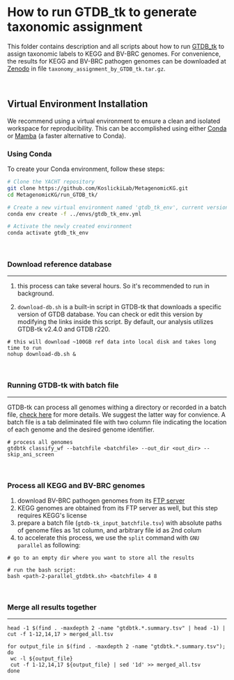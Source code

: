 # How to run GTDB_tk to generate taxonomic assignment
This folder contains description and all scripts about how to run [GTDB_tk](https://github.com/Ecogenomics/GTDBTk) to assign taxonomic labels to KEGG and BV-BRC genomes. For convenience, the results for KEGG and BV-BRC pathogen genomes can be downloaded at [Zenodo](https://zenodo.org/records/10806617) in file `taxonomy_assignment_by_GTDB_tk.tar.gz`.

</br>

## Virtual Environment Installation

We recommend using a virtual environment to ensure a clean and isolated workspace for reproducibility. This can be accomplished using either [Conda](https://conda.io/projects/conda/en/latest/user-guide/install/index.html) or [Mamba](https://github.com/mamba-org/mamba) (a faster alternative to Conda).

### Using Conda
To create your Conda environment, follow these steps:

```bash
# Clone the YACHT repository
git clone https://github.com/KoslickiLab/MetagenomicKG.git
cd MetagenomicKG/run_GTDB_tk/

# Create a new virtual environment named 'gtdb_tk_env', current version is 2.4.0
conda env create -f ../envs/gtdb_tk_env.yml

# Activate the newly created environment
conda activate gtdb_tk_env
```

</br>

### Download reference database

---

1. this process can take several hours. So it's recommended to run in background.

2. `download-db.sh` is a built-in script in GTDB-tk that downloads a specific version of GTDB database. You can check or edit this version by modifying the links inside this script. By default, our analysis utilizes GTDB-tk v2.4.0 and GTDB r220.

```
# this will download ~100GB ref data into local disk and takes long time to run
nohup download-db.sh & 
```

</br>

### Running GTDB-tk with batch file

---

GTDB-tk can process all genomes withing a directory or recorded in a batch file, [check here](https://ecogenomics.github.io/GTDBTk/commands/classify_wf.html) for more details. We suggest the latter way for convience. A batch file is a tab deliminated file with two column file indicating the location of each genome and the desired genome identifier.

```
# process all genomes
gtdbtk classify_wf --batchfile <batchfile> --out_dir <out_dir> --skip_ani_screen
```

</br>

### Process all KEGG and BV-BRC genomes

1. download BV-BRC pathogen genomes from its [FTP server](https://www.bv-brc.org/docs/quick_references/ftp.html)
2. KEGG genomes are obtained from its FTP server as well, but this step requires KEGG's license
3. prepare a batch file (`gtdb-tk_input_batchfile.tsv`) with absolute paths of genome files as 1st column, and arbitrary file id as 2nd colum
4. to accelerate this process, we use the `split` command with `GNU parallel` as following:

```
# go to an empty dir where you want to store all the results

# run the bash script:
bash <path-2-parallel_gtdbtk.sh> <batchfile> 4 8 
```

</br>

### Merge all results together

---

```
head -1 $(find . -maxdepth 2 -name "gtdbtk.*.summary.tsv" | head -1) | cut -f 1-12,14,17 > merged_all.tsv

for output_file in $(find . -maxdepth 2 -name "gtdbtk.*.summary.tsv"); do
 wc -l ${output_file}
 cut -f 1-12,14,17 ${output_file} | sed '1d' >> merged_all.tsv
done
```



